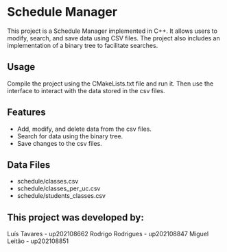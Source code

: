 # Schedule Manager

This project is a Schedule Manager implemented in C++. It allows users to modify, search, and save data using CSV files. The project also includes an implementation of a binary tree to facilitate searches.

## Usage

Compile the project using the CMakeLists.txt file and run it. Then use the interface to interact with the data stored in the csv files.

## Features

- Add, modify, and delete data from the csv files.
- Search for data using the binary tree.
- Save changes to the csv files.

## Data Files

- schedule/classes.csv
- schedule/classes_per_uc.csv
- schedule/students_classes.csv

## This project was developed by:

Luís Tavares - up202108662
Rodrigo Rodrigues - up202108847
Miguel Leitão - up202108851

